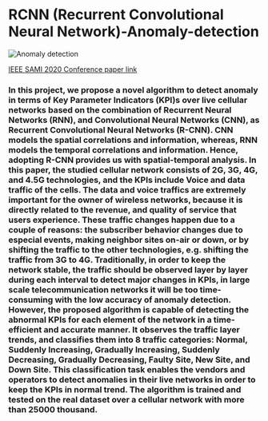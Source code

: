 # RCNN (Recurrent Convolutional Neural Network)-Anomaly-detection

![Anomaly detection](https://github.com/m-r-tanha/RCNN-Anomaly-detection/blob/master/GettyImages-960881164.jpg)

[IEEE SAMI 2020 Conference paper link](https://github.com/m-r-tanha/RCNN-Anomaly-detection/blob/master/ICC4.pdf)
<h3>
In this project, we propose a novel algorithm to detect anomaly in terms of Key Parameter Indicators (KPI)s over live cellular networks based on the combination of Recurrent Neural Networks (RNN), and Convolutional Neural Networks (CNN), as Recurrent Convolutional Neural Networks (R-CNN). CNN models the spatial correlations and information, whereas, RNN models the temporal correlations and information. Hence, adopting R-CNN provides us with spatial-temporal analysis. In this paper, the studied cellular network consists of 2G, 3G, 4G, and 4.5G technologies, and the KPIs include Voice and data traffic of the cells. The data and voice traffics are extremely important for the owner of wireless networks, because it is directly related to the revenue, and quality of service that users experience. These traffic changes happen due to a couple of reasons: the subscriber behavior changes due to especial events, making neighbor sites on-air or down, or by shifting the traffic to the other technologies, e.g. shifting the traffic from 3G to 4G. Traditionally, in order to keep the network stable, the traffic should be observed layer by layer during each interval to detect major changes in KPIs, in large scale telecommunication networks it will be too time-consuming with the low accuracy of anomaly detection. However, the proposed algorithm is capable of detecting the abnormal KPIs for each element of the network in a time-efficient and accurate manner. It observes the traffic layer trends, and classifies them into 8 traffic categories: Normal, Suddenly Increasing, Gradually Increasing, Suddenly Decreasing, Gradually Decreasing, Faulty Site, New Site, and Down Site. This classification task enables the vendors and operators to detect anomalies in their live networks in order to keep the KPIs in normal trend. The algorithm is trained and tested on the real dataset over a cellular network with more than 25000 thousand.
